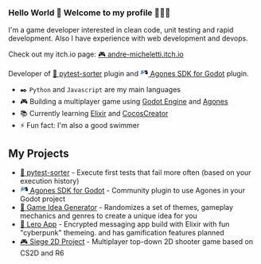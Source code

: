 ### Hello World 👋 Welcome to my profile 👨🏻‍💻

I'm a game developer interested in clean code, unit testing and rapid development. Also I have experience with web development and devops.

Check out my itch.io page: [🎮 andre-micheletti.itch.io](https://andre-micheletti.itch.io)

Developer of [🧩 pytest-sorter](https://github.com/AndreMicheletti/pytest-sorter) plugin and [<img src="https://raw.githubusercontent.com/AndreMicheletti/godot-agones-sdk/master/agones-sdk-icon.svg" width="16"> Agones SDK for Godot](https://github.com/AndreMicheletti/godot-agones-sdk) plugin.

- ✒️ `Python` and `Javascript` are my main languages
- 🎮 Building a multiplayer game using [Godot Engine](https://godotengine.org/) and [Agones](https://agones.dev/site/)
- 📚 Currently learning [Elixir](https://elixir-lang.org/) and [CocosCreator](https://www.cocos.com/en/creator)
- ⚡ Fun fact: I'm also a good swimmer 

## My Projects

- [🧩 pytest-sorter](https://github.com/AndreMicheletti/pytest-sorter) - Execute first tests that fail more often (based on your execution history)
-  [<img src="https://raw.githubusercontent.com/AndreMicheletti/godot-agones-sdk/master/agones-sdk-icon.svg" width="16"> Agones SDK for Godot](https://github.com/AndreMicheletti/godot-agones-sdk) - Community plugin to use Agones in your Godot project
- [🎲 Game Idea Generator](https://gameideagenerator.online/) - Randomizes a set of themes, gameplay mechanics and genres to create a unique idea for you
- [🔐 Lero App](https://andremicheletti.github.io/lero-app) - Encrypted messaging app build with Elixir with fun "cyberpunk" themeing. and has gamification features planned
- [🎮 Siege 2D Project](https://andregamedev.itch.io/siege2d) - Multiplayer top-down 2D shooter game based on CS2D and R6
